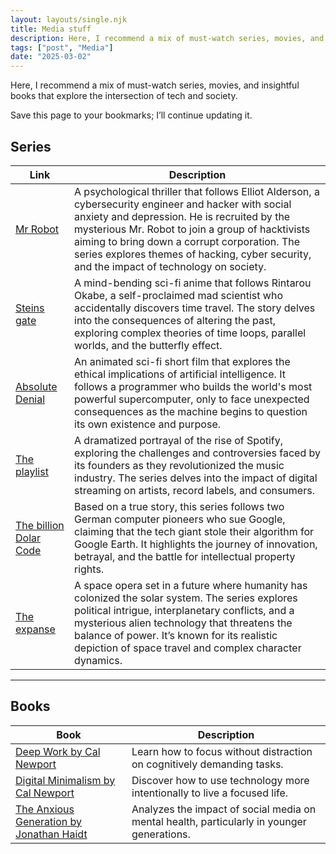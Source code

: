 ```yaml
---
layout: layouts/single.njk
title: Media stuff
description: Here, I recommend a mix of must-watch series, movies, and insightful books that explore the intersection of tech and society.
tags: ["post", "Media"]
date: "2025-03-02"
---
```


Here, I recommend a mix of must-watch series, movies, and insightful books that explore the intersection of tech and society.

Save this page to your bookmarks; I’ll continue updating it.

## Series

| Link | Description |
| --- | --- |
| [Mr Robot](https://www.imdb.com/title/tt4158110/?ref_=ext_shr_lnk) | A psychological thriller that follows Elliot Alderson, a cybersecurity engineer and hacker with social anxiety and depression. He is recruited by the mysterious Mr. Robot to join a group of hacktivists aiming to bring down a corrupt corporation. The series explores themes of hacking, cyber security, and the impact of technology on society. |
| [Steins gate](https://www.imdb.com/title/tt1910272/?ref_=ext_shr_lnk) | A mind-bending sci-fi anime that follows Rintarou Okabe, a self-proclaimed mad scientist who accidentally discovers time travel. The story delves into the consequences of altering the past, exploring complex theories of time loops, parallel worlds, and the butterfly effect. |
| [Absolute Denial](https://youtu.be/bLwqu4yfUk8?si=7MRbzmuJHr5pRlQL) | An animated sci-fi short film that explores the ethical implications of artificial intelligence. It follows a programmer who builds the world's most powerful supercomputer, only to face unexpected consequences as the machine begins to question its own existence and purpose. |
| [The playlist](https://www.imdb.com/title/tt11564258/?ref_=ext_shr_lnk) | A dramatized portrayal of the rise of Spotify, exploring the challenges and controversies faced by its founders as they revolutionized the music industry. The series delves into the impact of digital streaming on artists, record labels, and consumers. |
| [The billion Dolar Code](https://www.imdb.com/title/tt15392100/?ref_=ext_shr_lnk) | Based on a true story, this series follows two German computer pioneers who sue Google, claiming that the tech giant stole their algorithm for Google Earth. It highlights the journey of innovation, betrayal, and the battle for intellectual property rights. |
| [The expanse](https://www.imdb.com/title/tt3230854/?ref_=ext_shr_lnk) | A space opera set in a future where humanity has colonized the solar system. The series explores political intrigue, interplanetary conflicts, and a mysterious alien technology that threatens the balance of power. It’s known for its realistic depiction of space travel and complex character dynamics. |

---

## Books

| Book | Description |
| --- | --- |
| [Deep Work by Cal Newport](https://www.goodreads.com/book/show/25744928-deep-work) | Learn how to focus without distraction on cognitively demanding tasks. |
| [Digital Minimalism by Cal Newport](https://www.goodreads.com/book/show/40672036-digital-minimalism) | Discover how to use technology more intentionally to live a focused life. |
| [The Anxious Generation by Jonathan Haidt](https://www.goodreads.com/book/show/171681821-the-anxious-generation) | Analyzes the impact of social media on mental health, particularly in younger generations. |

